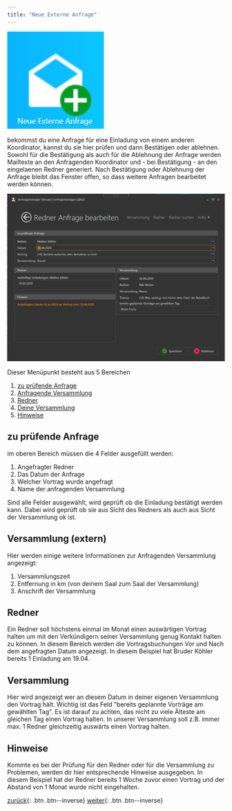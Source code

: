 ```yaml
---
title: "Neue Externe Anfrage"
---
```


![Icon](images/menu_icon_05.png)

bekommst du eine Anfrage für eine Einladung von einem anderen Koordinator, kannst du sie hier prüfen und dann Bestätigen oder ablehnen. Sowohl für die Bestätigung als auch für die Ablehnung der Anfrage werden Mailtexte an den Anfragenden Koordinator und - bei Bestätigung - an den eingelaenen Redner generiert.
Nach Bestätigung oder Ablehnung der Anfrage bleibt das Fenster offen, so dass weitere Anfragen bearbeitet werden können.

![Oberfläche](images/meineredner_02.png)

Dieser Menüpunkt besteht aus 5 Bereichen

1. [zu prüfende Anfrage](#zu-prüfende-anfrage)
2. [Anfragende Versammlung](#versammlungextern)
3. [Redner](#redner)
4. [Deine Versammlung](#versammlung)
5. [Hinweise](#hinweise)

## zu prüfende Anfrage

im oberen Bereich müssen die 4 Felder ausgefüllt werden:

1. Angefragter Redner
2. Das Datum der Anfrage
3. Welcher Vortrag wurde angefragt
4. Name der anfragenden Versammlung

Sind alle Felder ausgewählt, wird geprüft ob die Einladung bestätigt werden kann. Dabei wird geprüft ob sie aus Sicht des Redners als auch aus Sicht der Versammlung ok ist.

## Versammlung (extern)
Hier werden einige weitere Informationen zur Anfragenden Versammlung angezeigt:
1. Versammlungszeit
2. Entfernung in km (von deinem Saal zum Saal der Versammlung)
3. Anschrift der Versammlung

## Redner

Ein Redner soll höchstens einmal im Monat einen auswärtigen Vortrag halten um mit den Verkündigern seiner Versammlung genug Kontakt halten zu können. In diesem Bereich werden die Vortragsbuchungen Vor und Nach dem angefragten Datum angezeigt.
In diesem Beispiel hat Bruder Köhler bereits 1 Einladung am 19.04.

## Versammlung

Hier wird angezeigt wer an diesem Datum in deiner eigenen Versammlung den Vortrag hält. Wichtig ist das Feld "bereits geplannte Vorträge am gewählten Tag". Es ist darauf zu achten, das nicht zu viele Älteste am gleichen Tag einen Vortrag halten. In unserer Versammlung soll z.B. immer max. 1 Redner gleichzeitig auswärts einen Vortrag halten.

## Hinweise

Kommte es bei der Prüfung für den Redner oder für die Versammlung zu Problemen, werden dir hier entsprechende Hinweise ausgegeben. In diesem Beispiel hat der Redner bereits 1 Woche zuvor einen Vortrag und der Abstand von 1 Monat wurde nicht eingehalten. 

[zurück](MeineRedner.md){: .btn .btn--inverse}  [weiter](Verwaltung.md){: .btn .btn--inverse}